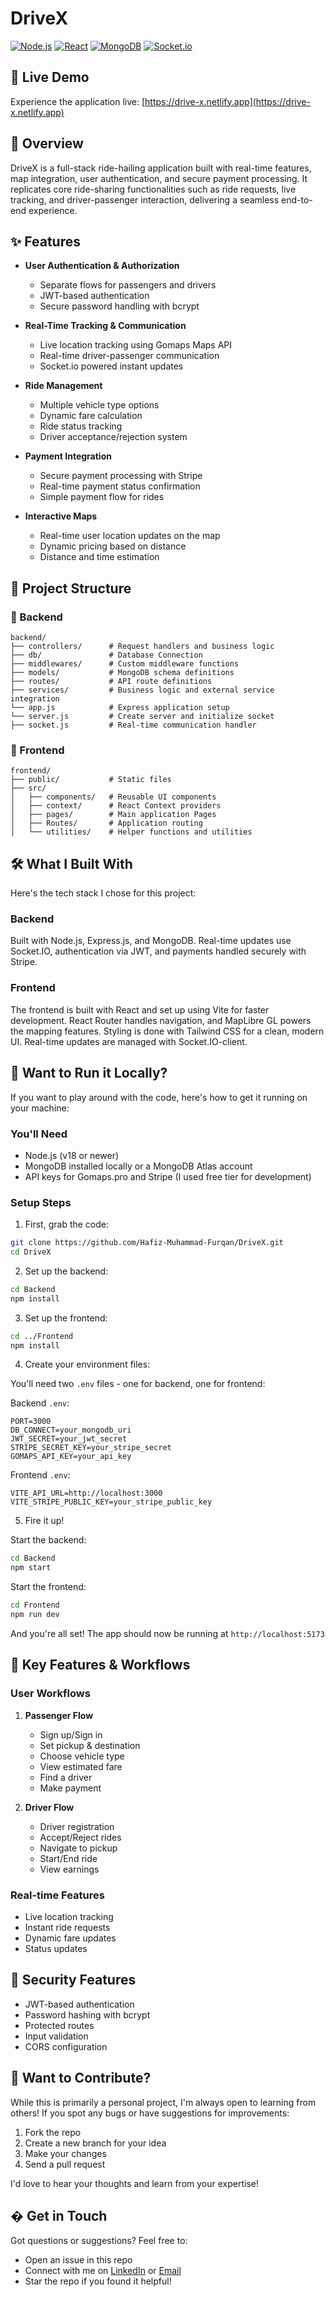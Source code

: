 # DriveX

[![Node.js](https://img.shields.io/badge/Node.js-v18+-green.svg)](https://nodejs.org/)
[![React](https://img.shields.io/badge/React-v18.3-blue.svg)](https://reactjs.org/)
[![MongoDB](https://img.shields.io/badge/MongoDB-Latest-green.svg)](https://www.mongodb.com/)
[![Socket.io](https://img.shields.io/badge/Socket.io-v4.8.1-black.svg)](https://socket.io/)

## 🚀 Live Demo

Experience the application live: [https://drive-x.netlify.app](https://drive-x.netlify.app)

## 📌 Overview

DriveX is a full-stack ride-hailing application built with real-time features, map integration, user authentication, and secure payment processing. It replicates core ride-sharing functionalities such as ride requests, live tracking, and driver-passenger interaction, delivering a seamless end-to-end experience.

## ✨ Features

- **User Authentication & Authorization**

  - Separate flows for passengers and drivers
  - JWT-based authentication
  - Secure password handling with bcrypt

- **Real-Time Tracking & Communication**

  - Live location tracking using Gomaps Maps API
  - Real-time driver-passenger communication
  - Socket.io powered instant updates

- **Ride Management**

  - Multiple vehicle type options
  - Dynamic fare calculation
  - Ride status tracking
  - Driver acceptance/rejection system

- **Payment Integration**

  - Secure payment processing with Stripe
  - Real-time payment status confirmation
  - Simple payment flow for rides

- **Interactive Maps**
  - Real-time user location updates on the map
  - Dynamic pricing based on distance
  - Distance and time estimation

## 📂 Project Structure

### 📂 Backend

```
backend/
├── controllers/      # Request handlers and business logic
├── db/               # Database Connection
├── middlewares/      # Custom middleware functions
├── models/           # MongoDB schema definitions
├── routes/           # API route definitions
├── services/         # Business logic and external service integration
└── app.js            # Express application setup
└── server.js         # Create server and initialize socket
├── socket.js         # Real-time communication handler
```

### 📂 Frontend

```
frontend/
├── public/           # Static files
├── src/
│   ├── components/   # Reusable UI components
│   ├── context/      # React Context providers
│   ├── pages/        # Main application Pages
│   ├── Routes/       # Application routing
│   └── utilities/    # Helper functions and utilities
```

## 🛠️ What I Built With

Here's the tech stack I chose for this project:

### Backend

Built with Node.js, Express.js, and MongoDB. Real-time updates use Socket.IO, authentication via JWT, and payments handled securely with Stripe.

### Frontend

The frontend is built with React and set up using Vite for faster development. React Router handles navigation, and MapLibre GL powers the mapping features. Styling is done with Tailwind CSS for a clean, modern UI. Real-time updates are managed with Socket.IO-client.

## 🚀 Want to Run it Locally?

If you want to play around with the code, here's how to get it running on your machine:

### You'll Need

- Node.js (v18 or newer)
- MongoDB installed locally or a MongoDB Atlas account
- API keys for Gomaps.pro and Stripe (I used free tier for development)

### Setup Steps

1. First, grab the code:

```bash
git clone https://github.com/Hafiz-Muhammad-Furqan/DriveX.git
cd DriveX
```

2. Set up the backend:

```bash
cd Backend
npm install
```

3. Set up the frontend:

```bash
cd ../Frontend
npm install
```

4. Create your environment files:

You'll need two `.env` files - one for backend, one for frontend:

Backend `.env`:

```env
PORT=3000
DB_CONNECT=your_mongodb_uri
JWT_SECRET=your_jwt_secret
STRIPE_SECRET_KEY=your_stripe_secret
GOMAPS_API_KEY=your_api_key
```

Frontend `.env`:

```env
VITE_API_URL=http://localhost:3000
VITE_STRIPE_PUBLIC_KEY=your_stripe_public_key
```

5. Fire it up!

Start the backend:

```bash
cd Backend
npm start
```

Start the frontend:

```bash
cd Frontend
npm run dev
```

And you're all set! The app should now be running at `http://localhost:5173`

## 📱 Key Features & Workflows

### User Workflows

1. **Passenger Flow**

   - Sign up/Sign in
   - Set pickup & destination
   - Choose vehicle type
   - View estimated fare
   - Find a driver
   - Make payment

2. **Driver Flow**
   - Driver registration
   - Accept/Reject rides
   - Navigate to pickup
   - Start/End ride
   - View earnings

### Real-time Features

- Live location tracking
- Instant ride requests
- Dynamic fare updates
- Status updates

## 🔐 Security Features

- JWT-based authentication
- Password hashing with bcrypt
- Protected routes
- Input validation
- CORS configuration

## 🤝 Want to Contribute?

While this is primarily a personal project, I'm always open to learning from others! If you spot any bugs or have suggestions for improvements:

1. Fork the repo
2. Create a new branch for your idea
3. Make your changes
4. Send a pull request

I'd love to hear your thoughts and learn from your expertise!

## � Get in Touch

Got questions or suggestions? Feel free to:

- Open an issue in this repo
- Connect with me on [LinkedIn](https://www.linkedin.com/in/hafiz-muhammad-furqan) or [Email](mailto:hafizfurqan.dev@gmail.com)
- Star the repo if you found it helpful!
